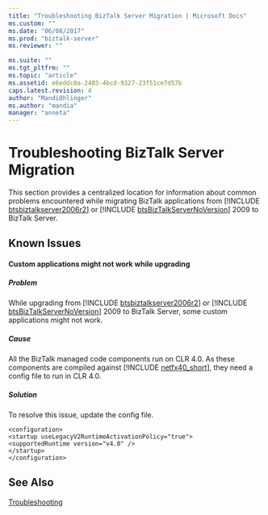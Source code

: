 ```yaml
---
title: "Troubleshooting BizTalk Server Migration | Microsoft Docs"
ms.custom: ""
ms.date: "06/08/2017"
ms.prod: "biztalk-server"
ms.reviewer: ""

ms.suite: ""
ms.tgt_pltfrm: ""
ms.topic: "article"
ms.assetid: e6eddc0a-2403-4bcd-9327-23f51ce7d57b
caps.latest.revision: 4
author: "MandiOhlinger"
ms.author: "mandia"
manager: "anneta"
---
```

# Troubleshooting BizTalk Server Migration
This section provides a centralized location for information about common problems encountered while migrating BizTalk applications from [!INCLUDE [btsbiztalkserver2006r2](../includes/btsbiztalkserver2006r2-md.md)] or [!INCLUDE [btsBizTalkServerNoVersion](../includes/btsbiztalkservernoversion-md.md)] 2009 to BizTalk Server.  
  
## Known Issues  
  
#### Custom applications might not work while upgrading  
  
##### Problem  
 While upgrading from [!INCLUDE [btsbiztalkserver2006r2](../includes/btsbiztalkserver2006r2-md.md)] or [!INCLUDE [btsBizTalkServerNoVersion](../includes/btsbiztalkservernoversion-md.md)] 2009 to BizTalk Server, some custom applications might not work.  
  
##### Cause  
 All the BizTalk managed code components run on CLR 4.0. As these components are compiled against [!INCLUDE [netfx40_short](../includes/netfx40-short-md.md)], they need a config file to run in CLR 4.0.  
  
##### Solution  
 To resolve this issue, update the config file.  
  
```  
<configuration>  
<startup useLegacyV2RuntimeActivationPolicy="true">  
<supportedRuntime version="v4.0" />  
</startup>  
</configuration>  
```  
  
## See Also  
 [Troubleshooting](../core/troubleshooting.md)